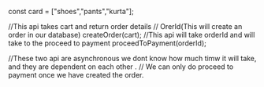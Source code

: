 
const card = ["shoes","pants","kurta"];

//This api takes cart and return order details
// OrerId(This will create an order in our database)
createOrder(cart); 
//This api will take  orderId and will take to the proceed to payment
proceedToPayment(orderId);

//These two api are asynchronous we dont know how much timw it will take, and they are dependent on each other . 
// We can only do proceed to payment once we have created the order.